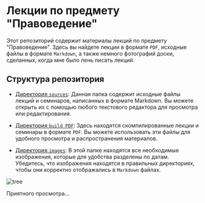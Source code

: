 # Лекции по предмету "Правоведение"

Этот репозиторий содержит материалы лекций по предмету "Правоведение". Здесь вы найдете лекции в формате `PDF`, исходные файлы в формате `Markdown`, а также немного фотографий доски, сделанных, когда мне было лень писать лекций.

## Структура репозитория

- [Директория `sources`](/sources/):
    Данная папка содержит исходные файлы лекций и семинаров, написанных в формате Markdown. Вы можете открыть их с помощью любого текстового редактора для просмотра или редактирования.

- [Директория `build PDF`](/build%20PDF/):
    Здесь находятся скомпилированные лекции и семинары в формате `PDF`. Вы можете использовать эти файлы для удобного просмотра и распространения материалов.

- [Директория `images`](/images/):
    В этой папке находятся все необходимые изображения, которые для удобства разделены по датам. Убедитесь, что изображения находятся в правильных директориях, чтобы они корректно отображались в `Markdown` файлах.

![tree](/images/readme/img0.png "Примерно так выглядит архитектура этого сложного проекта")

Приятного просмотра...
